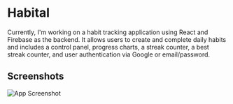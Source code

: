 
# Habital

Currently, I'm working on a habit tracking application using React and Firebase as the backend. It allows users to create and complete daily habits and includes a control panel, progress charts, a streak counter, a best streak counter, and user authentication via Google or email/password.


## Screenshots

![App Screenshot](https://nutaptap.netlify.app/habital.png)

